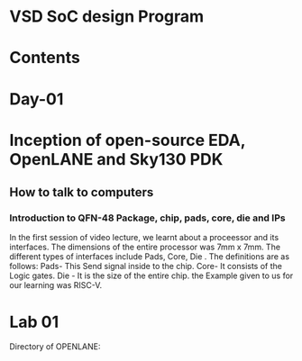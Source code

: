 # VSD SoC design Program
# Contents
# Day-01
# Inception of open-source EDA, OpenLANE and Sky130 PDK
##  How to talk to computers
###   Introduction to QFN-48 Package, chip, pads, core, die and IPs
In the first session of video lecture, we learnt about a proceessor and its interfaces. The dimensions of the entire processor was 7mm x 7mm. The different types of interfaces include Pads, Core, Die .
The definitions are as follows:
Pads- This Send signal inside to the chip.
Core- It consists of the Logic gates.
Die - It is the size of the entire chip.
the Example given to us for our learning was RISC-V.
# Lab 01
Directory of OPENLANE:




